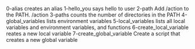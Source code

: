 0-alias creates an alias
1-hello_you says hello to user
2-path Add /action to the PATH. /action 
3-paths counts the number of directories in the PATH
4-global_variables lists environment variables
5-local_variables lists all local variables and environment variables, and functions
6-create_local_variable reates a new local variable
7-create_global_variable Create a script that creates a new global variable
